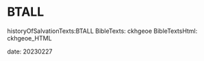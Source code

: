 # BTALL
historyOfSalvationTexts:BTALL
BibleTexts: ckhgeoe
BibleTextsHtml: ckhgeoe_HTML

date: 20230227
